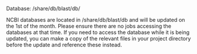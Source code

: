 Database: /share/db/blast/db/

NCBI databases are located in /share/db/blast/db and will be updated on the 1st of the month. Please ensure there are no jobs accessing the databases at that time. If you need to access the database while it is being updated, you can make a copy of the relevant files in your project directory before the update and reference these instead.


